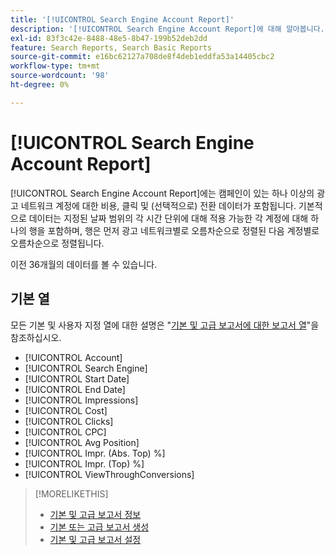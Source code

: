 ```yaml
---
title: '[!UICONTROL Search Engine Account Report]'
description: '[!UICONTROL Search Engine Account Report]에 대해 알아봅니다.'
exl-id: 83f3c42e-8488-48e5-8b47-199b52deb2dd
feature: Search Reports, Search Basic Reports
source-git-commit: e16bc62127a708de8f4deb1eddfa53a14405cbc2
workflow-type: tm+mt
source-wordcount: '98'
ht-degree: 0%

---
```


# [!UICONTROL Search Engine Account Report]

[!UICONTROL Search Engine Account Report]에는 캠페인이 있는 하나 이상의 광고 네트워크 계정에 대한 비용, 클릭 및 (선택적으로) 전환 데이터가 포함됩니다. 기본적으로 데이터는 지정된 날짜 범위의 각 시간 단위에 대해 적용 가능한 각 계정에 대해 하나의 행을 포함하며, 행은 먼저 광고 네트워크별로 오름차순으로 정렬된 다음 계정별로 오름차순으로 정렬됩니다.

이전 36개월의 데이터를 볼 수 있습니다.

## 기본 열

모든 기본 및 사용자 지정 열에 대한 설명은 &quot;[기본 및 고급 보고서에 대한 보고서 열](basic-advanced-report-columns.md)&quot;을 참조하십시오.

* [!UICONTROL Account]
* [!UICONTROL Search Engine]
* [!UICONTROL Start Date]
* [!UICONTROL End Date]
* [!UICONTROL Impressions]
* [!UICONTROL Cost]
* [!UICONTROL Clicks]
* [!UICONTROL CPC]
* [!UICONTROL Avg Position]
* [!UICONTROL Impr. (Abs. Top) %]
* [!UICONTROL Impr. (Top) %]
* [!UICONTROL ViewThroughConversions]

>[!MORELIKETHIS]
>
>* [기본 및 고급 보고서 정보](basic-advanced-report-about.md)
>* [기본 또는 고급 보고서 생성](basic-advanced-report-generate.md)
>* [기본 및 고급 보고서 설정](basic-advanced-report-settings.md)
